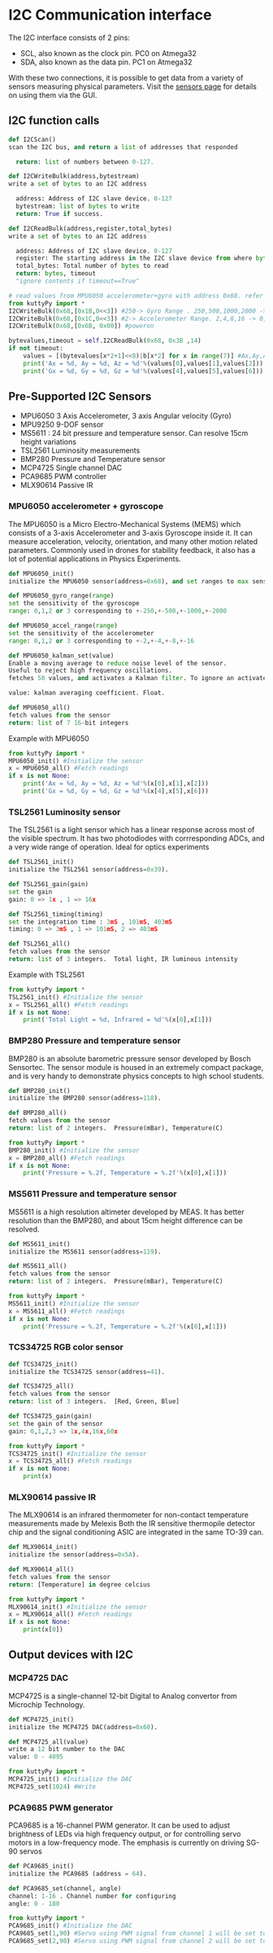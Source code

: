 # I2C Communication interface

The I2C interface consists of 2 pins:

+ SCL, also known as the clock pin. PC0 on Atmega32
+ SDA, also known as the data pin. PC1 on Atmega32

With these two connections, it is possible to get data from a variety of sensors measuring
physical parameters. Visit the [sensors page](../../sensors) for details on using them via the GUI.


## I2C function calls

```python tab="I2CScan" hl_lines="1"
def I2CScan()
scan the I2C bus, and return a list of addresses that responded

  return: list of numbers between 0-127.

```

```python tab="I2CWriteBulk" hl_lines="1"
def I2CWriteBulk(address,bytestream)
write a set of bytes to an I2C address

  address: Address of I2C slave device. 0-127
  bytestream: list of bytes to write
  return: True if success.

```

```python tab="I2CReadBulk" hl_lines="1"
def I2CReadBulk(address,register,total_bytes)
write a set of bytes to an I2C address

  address: Address of I2C slave device. 0-127
  register: The starting address in the I2C slave device from where bytes are to be read 
  total_bytes: Total number of bytes to read
  return: bytes, timeout
  "ignore contents if timeout==True"

```


```python tab="MPU6050 example"  hl_lines="1"
# read values from MPU6050 accelerometer+gyro with address 0x68. refer datasheet.
from kuttyPy import *
I2CWriteBulk(0x68,[0x1B,0<<3]) #250-> Gyro Range . 250,500,1000,2000 -> 0,1,2,3 -> shift left by 3 positions
I2CWriteBulk(0x68,[0x1C,0<<3]) #2-> Accelerometer Range. 2,4,8,16 -> 0,1,2,3 -> shift left by 3 positions
I2CWriteBulk(0x68,[0x6B, 0x00]) #poweron

bytevalues,timeout = self.I2CReadBulk(0x68, 0x3B ,14)
if not timeout:
	values = [(bytevalues[x*2+1]<<8)|b[x*2] for x in range(7)] #Ax,Ay,Az,temp,Gx,Gy,Gz are 16-bit from 2 b-bit each.
	print('Ax = %d, Ay = %d, Az = %d'%(values[0],values[1],values[2]))
	print('Gx = %d, Gy = %d, Gz = %d'%(values[4],values[5],values[6]))

```


## Pre-Supported I2C Sensors

  - MPU6050 3 Axis Accelerometer, 3 axis Angular velocity (Gyro)
  - MPU9250 9-DOF sensor
  - MS5611 : 24 bit pressure and temperature sensor. Can resolve 15cm height variations
  - TSL2561 Luminosity measurements
  - BMP280 Pressure and Temperature sensor
  - MCP4725 Single channel DAC
  - PCA9685 PWM controller
  - MLX90614 Passive IR


### MPU6050 accelerometer + gyroscope
The MPU6050 is a Micro Electro-Mechanical Systems (MEMS) which consists of a 3-axis Accelerometer
 and 3-axis Gyroscope inside it. It can measure acceleration, velocity, orientation,
 and many other motion related parameters. Commonly used in drones for stability feedback,
 it also has a lot of potential applications in Physics Experiments.

```python hl_lines="1"
def MPU6050_init()
initialize the MPU6050 sensor(address=0x68), and set ranges to max sensitivity.
```

```python hl_lines="1"
def MPU6050_gyro_range(range)
set the sensitivity of the gyroscope
range: 0,1,2 or 3 corresponding to +-250,+-500,+-1000,+-2000
```

```python hl_lines="1"
def MPU6050_accel_range(range)
set the sensitivity of the accelerometer
range: 0,1,2 or 3 corresponding to +-2,+-4,+-8,+-16
```


```python hl_lines="1"
def MPU6050_kalman_set(value)
Enable a moving average to reduce noise level of the sensor. 
Useful to reject high frequency oscillations.
fetches 50 values, and activates a Kalman filter. To ignore an activated Kalman Filter, an optional False value can be supplied to `MPU6050_all`

value: kalman averaging coefficient. Float.
```


```python hl_lines="1"
def MPU6050_all()
fetch values from the sensor
return: list of 7 16-bit integers
```

Example with MPU6050

```python 
from kuttyPy import *
MPU6050_init() #Initialize the sensor
x = MPU6050_all() #Fetch readings
if x is not None:
	print('Ax = %d, Ay = %d, Az = %d'%(x[0],x[1],x[2]))
	print('Gx = %d, Gy = %d, Gz = %d'%(x[4],x[5],x[6]))

```

### TSL2561 Luminosity sensor
The TSL2561  is a light sensor which has a
linear response across most of the visible spectrum. It has two photodiodes
with corrresponding ADCs, and a very wide range of operation. Ideal for optics experiments 


```python hl_lines="1"
def TSL2561_init()
initialize the TSL2561 sensor(address=0x39).
```

```python hl_lines="1"
def TSL2561_gain(gain)
set the gain
gain: 0 => 1x , 1 => 16x
```

```python hl_lines="1"
def TSL2561_timing(timing)
set the integration time : 3mS , 101mS, 403mS
timing: 0 => 3mS , 1 => 101mS, 2 => 403mS
```

```python hl_lines="1"
def TSL2561_all()
fetch values from the sensor
return: list of 3 integers.  Total light, IR luminous intensity
```

Example with TSL2561

```python 
from kuttyPy import *
TSL2561_init() #Initialize the sensor
x = TSL2561_all() #Fetch readings
if x is not None:
	print('Total Light = %d, Infrared = %d'%(x[0],x[1]))

```


### BMP280 Pressure and temperature sensor
BMP280 is an absolute barometric pressure sensor developed by Bosch Sensortec.
The sensor module is housed in an extremely compact package, and is very handy to 
demonstrate physics concepts to high school students.

```python tab="BMP280_init" hl_lines="1" 
def BMP280_init()
initialize the BMP280 sensor(address=118).
```

```python tab="BMP280_all" hl_lines="1"
def BMP280_all()
fetch values from the sensor
return: list of 2 integers.  Pressure(mBar), Temperature(C)
```

```python tab="Example"
from kuttyPy import *
BMP280_init() #Initialize the sensor
x = BMP280_all() #Fetch readings
if x is not None:
	print('Pressure = %.2f, Temperature = %.2f'%(x[0],x[1]))
```


### MS5611 Pressure and temperature sensor
MS5611 is a high resolution altimeter developed by MEAS.
It has better resolution than the BMP280, and about 15cm height difference can be resolved.

```python tab="MS5611_init" hl_lines="1" 
def MS5611_init()
initialize the MS5611 sensor(address=119).
```

```python tab="MS5611_all" hl_lines="1"
def MS5611_all()
fetch values from the sensor
return: list of 2 integers.  Pressure(mBar), Temperature(C)
```

```python tab="Example"
from kuttyPy import *
MS5611_init() #Initialize the sensor
x = MS5611_all() #Fetch readings
if x is not None:
	print('Pressure = %.2f, Temperature = %.2f'%(x[0],x[1]))
```

### TCS34725 RGB color sensor

```python tab="TCS34725_init" hl_lines="1" 
def TCS34725_init()
initialize the TCS34725 sensor(address=41).
```

```python tab="TCS34725_all" hl_lines="1"
def TCS34725_all()
fetch values from the sensor
return: list of 3 integers.  [Red, Green, Blue]
```

```python tab="TCS34725_gain" hl_lines="1"
def TCS34725_gain(gain)
set the gain of the sensor
gain: 0,1,2,3 => 1x,4x,16x,60x
```

```python tab="Example"
from kuttyPy import *
TCS34725_init() #Initialize the sensor
x = TCS34725_all() #Fetch readings
if x is not None:
	print(x)
```


### MLX90614 passive IR
The MLX90614 is an infrared thermometer for non-contact temperature measurements made by Melexis
Both the IR sensitive thermopile detector chip and the signal conditioning ASIC are 
integrated in the same TO-39 can.

```python tab="MLX90614_init" hl_lines="1" 
def MLX90614_init()
initialize the sensor(address=0x5A).
```

```python tab="MLX90614_all" hl_lines="1"
def MLX90614_all()
fetch values from the sensor
return: [Temperature] in degree celcius
```


```python tab="Example"
from kuttyPy import *
MLX90614_init() #Initialize the sensor
x = MLX90614_all() #Fetch readings
if x is not None:
	print(x[0])
```


## Output devices with I2C

### MCP4725 DAC
MCP4725 is a single-channel 12-bit Digital to Analog convertor from Microchip Technology.

```python tab="MCP4725_init" hl_lines="1" 
def MCP4725_init()
initialize the MCP4725 DAC(address=0x60).
```

```python tab="MCP4725_set" hl_lines="1"
def MCP4725_all(value)
write a 12 bit number to the DAC
value: 0 - 4095
```

```python tab="Example"
from kuttyPy import *
MCP4725_init() #Initialize the DAC
MCP4725_set(1024) #Write
```

### PCA9685 PWM generator
PCA9685 is a 16-channel PWM generator. It can be used to adjust brightness of LEDs via high frequency output,
or for controlling servo motors in a low-frequency mode. The emphasis is currently on driving SG-90 servos

```python tab="PCA9685_init" hl_lines="1" 
def PCA9685_init()
initialize the PCA9685 (address = 64).
```

```python tab="PCA9685_set" hl_lines="1"
def PCA9685_set(channel, angle)
channel: 1-16 . Channel number for configuring
angle: 0 - 180
```

```python tab="Example"
from kuttyPy import *
PCA9685_init() #Initialize the DAC
PCA9685_set(1,90) #Servo using PWM signal from channel 1 will be set to 90 degrees
PCA9685_set(2,90) #Servo using PWM signal from channel 2 will be set to 90 degrees
```

